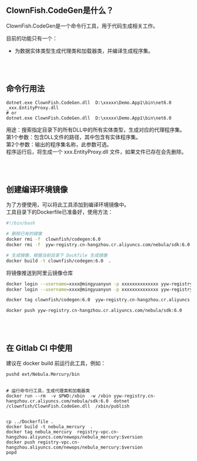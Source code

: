 ## ClownFish.CodeGen是什么？

ClownFish.CodeGen是一个命令行工具，用于代码生成相关工作。

目前的功能只有一个：
- 为数据实体类型生成代理类和加载器类，并编译生成程序集。

<br /><br />



## 命令行用法

```
dotnet.exe ClownFish.CodeGen.dll  D:\xxxxx\Demo.App1\bin\net6.0  _xxx.EntityProxy.dll
# or
dotnet.exe ClownFish.CodeGen.dll  D:\xxxxx\Demo.App1\bin\net6.0
```
用途：搜索指定目录下的所有DLL中的所有实体类型，生成对应的代理程序集。  
第1个参数：包含DLL文件的路径，其中包含有实体程序集。  
第2个参数：输出的程序集名称，此参数可选。  
程序运行后，将生成一个 xxx.EntityProxy.dll 文件，如果文件已存在会先删除。


<br /><br />


## 创建编译环境镜像
为了方便使用，可以将此工具添加到编译环境镜像中。  
工具目录下的Dockerfile已准备好，使用方法：

```sh
#!/bin/bash

# 删除已有的镜像
docker rmi -f  clownfish/codegen:6.0
docker rmi -f  yyw-registry.cn-hangzhou.cr.aliyuncs.com/nebula/sdk:6.0

# 生成镜像，根据当前目录下 Dockfile 生成镜像
docker build -t clownfish/codegen:6.0  .
```

将镜像推送到阿里云镜像仓库
```sh
docker login --username=xxxx@mingyuanyun -p xxxxxxxxxxxxxx yyw-registry.cn-hangzhou.cr.aliyuncs.com
docker login --username=xxxx@mingyuanyun -p xxxxxxxxxxxxxx yyw-registry-vpc.cn-hangzhou.cr.aliyuncs.com

docker tag clownfish/codegen:6.0  yyw-registry.cn-hangzhou.cr.aliyuncs.com/nebula/sdk:6.0

docker push yyw-registry.cn-hangzhou.cr.aliyuncs.com/nebula/sdk:6.0
```

<br /><br />


## 在 Gitlab CI 中使用
建议在 docker build 前运行此工具，例如：
```
pushd ext/Nebula.Mercury/bin


# 运行命令行工具，生成代理类和加载器类
docker run --rm  -v $PWD:/xbin  -w /xbin yyw-registry.cn-hangzhou.cr.aliyuncs.com/nebula/sdk:6.0  dotnet /clownfish/ClownFish.CodeGen.dll  /xbin/publish


cp ../Dockerfile .
docker build -t nebula_mercury  .
docker tag nebula_mercury  registry-vpc.cn-hangzhou.aliyuncs.com/newops/nebula_mercury:$version
docker push registry-vpc.cn-hangzhou.aliyuncs.com/newops/nebula_mercury:$version
popd
```

